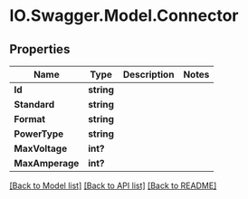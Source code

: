 # IO.Swagger.Model.Connector
## Properties

Name | Type | Description | Notes
------------ | ------------- | ------------- | -------------
**Id** | **string** |  | 
**Standard** | **string** |  | 
**Format** | **string** |  | 
**PowerType** | **string** |  | 
**MaxVoltage** | **int?** |  | 
**MaxAmperage** | **int?** |  | 

[[Back to Model list]](../README.md#documentation-for-models) [[Back to API list]](../README.md#documentation-for-api-endpoints) [[Back to README]](../README.md)


